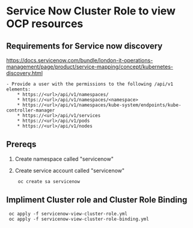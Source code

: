 # Service Now Cluster Role to view OCP resources

## Requirements for Service now discovery
https://docs.servicenow.com/bundle/london-it-operations-management/page/product/service-mapping/concept/kubernetes-discovery.html

	- Provide a user with the permissions to the following /api/v1 elements:
		* https://<url>/api/v1/namespaces/
		* https://<url>/api/v1/namespaces/<namespace>
		* https://<url>/api/v1/namespaces/kube-system/endpoints/kube-controller-manager
		* https://<url>/api/v1/services
		* https://<url>/api/v1/pods
		* https://<url>/api/v1/nodes


## Prereqs

1. Create namespace called "servicenow"

2. Create service account called "servicenow"
	```
	 oc create sa servicenow
	```

## Impliment Cluster role and Cluster Role Binding
	 
	 oc apply -f servicenow-view-cluster-role.yml
	 oc apply -f servicenow-view-cluster-role-binding.yml  
	 
